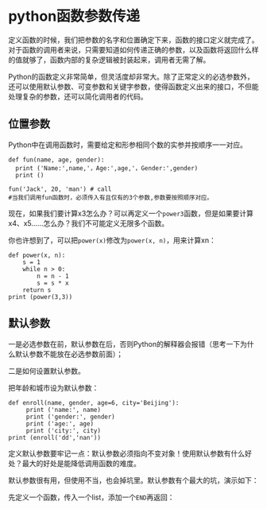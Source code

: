 # python函数参数传递

定义函数的时候，我们把参数的名字和位置确定下来，函数的接口定义就完成了。对于函数的调用者来说，只需要知道如何传递正确的参数，以及函数将返回什么样的值就够了，函数内部的复杂逻辑被封装起来，调用者无需了解。

Python的函数定义非常简单，但灵活度却非常大。除了正常定义的必选参数外，还可以使用默认参数、可变参数和关键字参数，使得函数定义出来的接口，不但能处理复杂的参数，还可以简化调用者的代码。

## 位置参数

Python中在调用函数时，需要给定和形参相同个数的实参并按顺序一一对应。

```
def fun(name, age, gender):
  print ('Name:',name,'，Age:',age,'，Gender:',gender)
  print ()

fun('Jack', 20, 'man') # call
#当我们调用fun函数时，必须传入有且仅有的3个参数,参数要按照顺序对应。
```

现在，如果我们要计算x3怎么办？可以再定义一个`power3`函数，但是如果要计算x4、x5……怎么办？我们不可能定义无限多个函数。

你也许想到了，可以把`power(x)`修改为`power(x, n)`，用来计算xn：

```
def power(x, n):
    s = 1
    while n > 0:
        n = n - 1
        s = s * x
    return s
print (power(3,3))
```

## 默认参数

一是必选参数在前，默认参数在后，否则Python的解释器会报错（思考一下为什么默认参数不能放在必选参数前面）；

二是如何设置默认参数。

把年龄和城市设为默认参数：

```
def enroll(name, gender, age=6, city='Beijing'):
     print ('name:', name)
     print ('gender:', gender)
     print ('age:', age)
     print ('city:', city)
print (enroll('dd','nan'))
```

定义默认参数要牢记一点：默认参数必须指向不变对象！使用默认参数有什么好处？最大的好处是能降低调用函数的难度。

默认参数很有用，但使用不当，也会掉坑里。默认参数有个最大的坑，演示如下：

先定义一个函数，传入一个list，添加一个`END`再返回：





